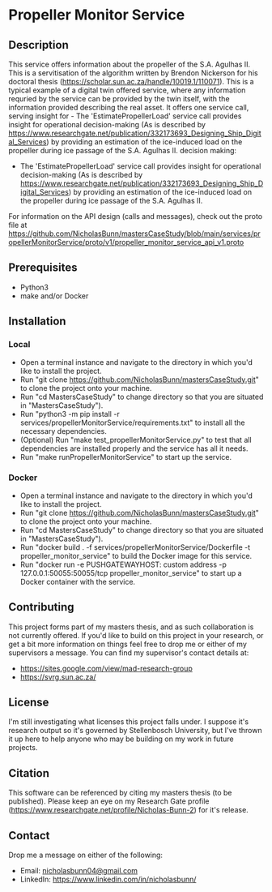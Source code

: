 # **Propeller Monitor Service**

## **Description**

This service offers information about the propeller of the S.A. Agulhas II. This is a servitisation of the algorithm written by Brendon Nickerson for his doctoral thesis (https://scholar.sun.ac.za/handle/10019.1/110071). This is a typical example of a digital twin offered service, where any information requried by the service can be provided by the twin itself, with the information provided describing the real asset. It offers one service call, serving insight for - The 'EstimatePropellerLoad' service call provides insight for operational decision-making (As is described by https://www.researchgate.net/publication/332173693_Designing_Ship_Digital_Services) by providing an estimation of the ice-induced load on the propeller during ice passage of the S.A. Agulhas II.
decision making:

- The 'EstimatePropellerLoad' service call provides insight for operational decision-making (As is described by https://www.researchgate.net/publication/332173693_Designing_Ship_Digital_Services) by providing an estimation of the ice-induced load on the propeller during ice passage of the S.A. Agulhas II.

For information on the API design (calls and messages), check out the proto file at https://github.com/NicholasBunn/mastersCaseStudy/blob/main/services/propellerMonitorService/proto/v1/propeller_monitor_service_api_v1.proto

## **Prerequisites**

- Python3
- make and/or Docker

## **Installation**

### **Local**

- Open a terminal instance and navigate to the directory in which you'd like to install the project.
- Run "git clone https://github.com/NicholasBunn/mastersCaseStudy.git" to clone the project onto your machine.
- Run "cd MastersCaseStudy" to change directory so that you are situated in "MastersCaseStudy").
- Run "python3 -m pip install -r services/propellerMonitorService/requirements.txt" to install all the necessary dependencies.
- (Optional) Run "make test_propellerMonitorService.py" to test that all dependencies are installed properly and the service has all it needs.
- Run "make runPropellerMonitorService" to start up the service.

### **Docker**

- Open a terminal instance and navigate to the directory in which you'd like to install the project.
- Run "git clone https://github.com/NicholasBunn/mastersCaseStudy.git" to clone the project onto your machine.
- Run "cd MastersCaseStudy" to change directory so that you are situated in "MastersCaseStudy").
- Run "docker build . -f services/propellerMonitorService/Dockerfile -t propeller_monitor_service" to build the Docker image for this service.
- Run "docker run -e PUSHGATEWAYHOST: custom address -p 127.0.0.1:50055:50055/tcp propeller_monitor_service" to start up a Docker container with the service.

## **Contributing**

This project forms part of my masters thesis, and as such collaboration is not currently offered. If you'd like to build on this project in your research, or get a bit more information on things feel free to drop me or either of my supervisors a message. You can find my supervisor's contact details at:

- https://sites.google.com/view/mad-research-group
- https://svrg.sun.ac.za/

## **License**

I'm still investigating what licenses this project falls under. I suppose it's research output so it's governed by Stellenbosch University, but I've thrown it up here to help anyone who may be building on my work in future projects.

## **Citation**

This software can be referenced by citing my masters thesis (to be published). Please keep an eye on my Research Gate profile (https://www.researchgate.net/profile/Nicholas-Bunn-2) for it's release.

## **Contact**

Drop me a message on either of the following:

- Email: nicholasbunn04@gmail.com
- LinkedIn: https://www.linkedin.com/in/nicholasbunn/
